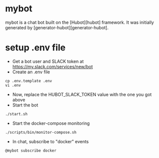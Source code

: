 # mybot

mybot is a chat bot built on the [Hubot][hubot] framework. It was
initially generated by [generator-hubot][generator-hubot].


# setup .env file

- Get a bot user and SLACK token at https://my.slack.com/services/new/bot
- Create an .env file

```
cp .env.template .env
vi .env
```
- Now, replace the HUBOT_SLACK_TOKEN value with the one you got above
- Start the bot
```
./start.sh
```
- Start the docker-compose monitoring
```
./scripts/bin/monitor-compose.sh
```
- In chat, subscribe to "docker" events
```
@mybot subscribe docker
```


